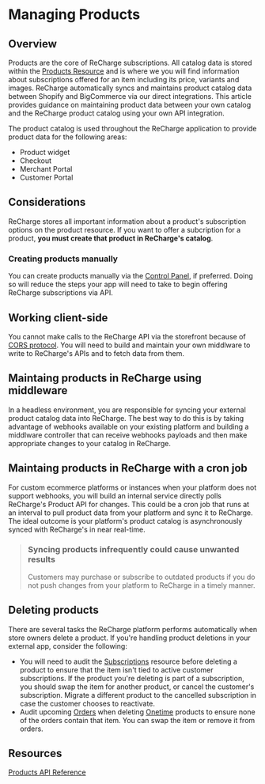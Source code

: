 # Managing Products

## Overview
Products are the core of ReCharge subscriptions. All catalog data is stored within the [Products Resource](docs/products.md) and is where we you will find information about subscriptions offered for an item including its price, variants and images. ReCharge automatically syncs and maintains product catalog data between Shopify and BigCommerce via our direct integrations. This article provides guidance on maintaining product data between your own catalog and the ReCharge product catalog using your own API integration.

The product catalog is used throughout the ReCharge application to provide product data for the following areas:

- Product widget
- Checkout
- Merchant Portal
- Customer Portal

## Considerations

ReCharge stores all important information about a product's subscription options on the product resource. If you want to offer a subcription for a product, **you must create that product in ReCharge's catalog**. 

### Creating products manually
You can create products manually via the [Control Panel](https://support.rechargepayments.com/hc/en-us/articles/360008830873-Creating-subscription-rulesets), if preferred. Doing so will reduce the steps your app will need to take to begin offering ReCharge subscriptions via API.

## Working client-side
You cannot make calls to the ReCharge API via the storefront because of [CORS protocol](https://developer.mozilla.org/en-US/docs/Web/HTTP/CORS). You will need to build and maintain your own middlware to write to ReCharge's APIs and to fetch data from them.  

## Maintaing products in ReCharge using middleware

In a headless environment, you are responsible for syncing your external product catalog data into ReCharge. The best way to do this is by taking advantage of webhooks available on your existing platform and building a middlware controller that can receive webhooks payloads and then make appropriate changes to your catalog in ReCharge.

## Maintaing products in ReCharge with a cron job
For custom ecommerce platforms or instances when your platform does not support webhooks, you will build an internal service  directly polls ReCharge's Product API for changes. This could be a cron job that runs at an interval to pull product data from your platform and sync it to ReCharge. The ideal outcome is your platform's product catalog is asynchronously synced with ReCharge's in near real-time. 

<!--!theme: warning -->

> ### Syncing products infrequently could cause unwanted results
> Customers may purchase or subscribe to outdated products if you do not push changes from your platform to ReCharge in a timely manner.

## Deleting products
There are several tasks the ReCharge platform performs automatically when store owners delete a product. If you're handling product deletions in your external app, consider the following:
- You will need to audit the [Subscriptions](https://developer.rechargepayments.com/#the-subscription-object) resource before deleting a product to ensure that the item isn't tied to active customer subscriptions. If the product you're deleting is part of a subscription, you should swap the item for another product, or cancel the customer's subscription. Migrate a different product to the cancelled subscription in case the customer chooses to reactivate.
- Audit upcoming [Orders](https://developer.rechargepayments.com/#orders) when deleting [Onetime](https://developer.rechargepayments.com/#onetimes) products to ensure none of the orders contain that item. You can swap the item or remove it from orders.

## Resources
[Products API Reference](https://developer.rechargepayments.com/#products)


